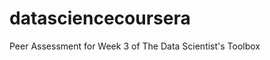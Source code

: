 datasciencecoursera
===================

Peer Assessment for Week 3 of The Data Scientist's Toolbox
